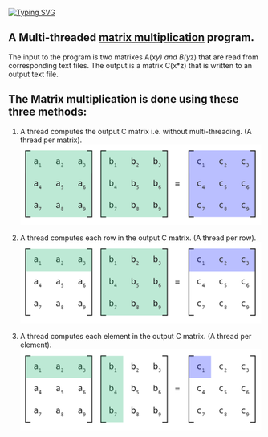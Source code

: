 [![Typing SVG](https://readme-typing-svg.herokuapp.com?font=comfortaa&color=016EEA&size=24&width=500&lines=Matrix+Multiplication+Multithreading)](https://git.io/typing-svg)


## A Multi-threaded [matrix multiplication](https://www.mathsisfun.com/algebra/matrix-multiplying.html) program.

The input to the program is two matrixes A(x*y) and B(y*z) that are read from corresponding text files. 
The output is a matrix C(x*z) that is written to an output text file.

## The Matrix multiplication is done using these three methods:

1. A thread computes the output C matrix i.e. without multi-threading. (A thread per matrix).
![A Thread per row](per_matrix.png)

2. A thread computes each row in the output C matrix. (A thread per row).
![A Thread per row](per_row.png)

3. A thread computes each element in the output C matrix. (A thread per element).
![A Thread per element](per_element.png)
